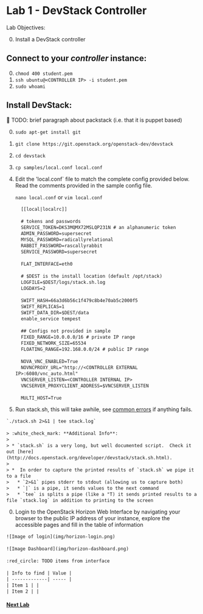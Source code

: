 # Lab 1 - DevStack Controller

  Lab Objectives:

  0. Install a DevStack controller

## Connect to your _controller_ instance:

  0. `chmod 400 student.pem`
  0. `ssh ubuntu@<CONTROLLER IP> -i student.pem`
  0. `sudo whoami` 

## Install DevStack:

:red_circle: TODO: brief paragraph about packstack (i.e. that it is puppet based)

  0. `sudo apt-get install git`
  0. `git clone https://git.openstack.org/openstack-dev/devstack`
  0. `cd devstack`
  0. `cp samples/local.conf local.conf`
  0.  Edit the 'local.conf` file to match the complete config provided below.  Read the comments provided in the sample config file.
      
      `nano local.conf` or `vim local.conf`
      
      ``` shell
        [[local|localrc]]

        # tokens and passwords
        SERVICE_TOKEN=DKS3MQMX72MSLQP231N # an alphanumeric token
        ADMIN_PASSWORD=supersecret
        MYSQL_PASSWORD=radicallyrelational
        RABBIT_PASSWORD=rascallyrabbit
        SERVICE_PASSWORD=supersecret

        FLAT_INTERFACE=eth0
        
        # $DEST is the install location (default /opt/stack)
        LOGFILE=$DEST/logs/stack.sh.log
        LOGDAYS=2

        SWIFT_HASH=66a3d6b56c1f479c8b4e70ab5c2000f5
        SWIFT_REPLICAS=1
        SWIFT_DATA_DIR=$DEST/data
        enable_service tempest
        
        ## Configs not provided in sample
        FIXED_RANGE=10.0.0.0/16 # private IP range
        FIXED_NETWORK_SIZE=65534
        FLOATING_RANGE=192.168.0.0/24 # public IP range
        
        NOVA_VNC_ENABLED=True
        NOVNCPROXY_URL="http://<CONTROLLER EXTERNAL IP>:6080/vnc_auto.html"
        VNCSERVER_LISTEN=<CONTROLLER INTERNAL IP>
        VNCSERVER_PROXYCLIENT_ADDRESS=$VNCSERVER_LISTEN

        MULTI_HOST=True
      ```

  0. Run stack.sh, this will take awhile, see [common errors](common-errors.md) if anything fails.
    
    `./stack.sh 2>&1 | tee stack.log`

    > :white_check_mark: **Additional Info**:
    >
    > * `stack.sh` is a very long, but well documented script.  Check it out [here](http://docs.openstack.org/developer/devstack/stack.sh.html).
    >
    > *  In order to capture the printed results of `stack.sh` we pipe it to a file
    >   * `2>&1` pipes stderr to stdout (allowing us to capture both)
    >   * `|` is a pipe, it sends values to the next command
    >   * `tee` is splits a pipe (like a "T) it sends printed results to a file `stack.log` in addition to printing to the screen

  0. Login to the OpenStack Horizon Web Interface by navigating your browser to the public IP address of your instance, explore the accessible pages and fill in the table of information

    ![Image of login](img/horizon-login.png)
    
    ![Image Dashboard](img/horizon-dashboard.png)

    :red_circle: TODO items from interface

    | Info to find | Value |
    | -------------| ----- |
    | Item 1 | |
    | Item 2 | |
    
    
#### [Next Lab](../lab-02)    
